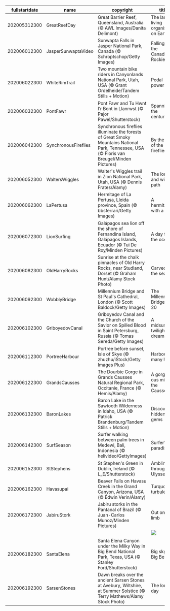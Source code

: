 |fullstartdate|name|copyright|title|image|
|--|--|--|--|--|
202005312300|GreatReefDay|Great Barrier Reef, Queensland, Australia (© AWL Images/Danita Delimont)|The largest living organism on Earth|![](/en-GB/2020/06/202005312300GreatReefDay.jpg)|
202006012300|JasperSunwaptaVideo|Sunwapta Falls in Jasper National Park, Canada (© Schroptschop/Getty Images)|Falling for the Canadian Rockies|![](/en-GB/2020/06/202006012300JasperSunwaptaVideo.jpg)|
202006022300|WhiteRimTrail|Two mountain bike riders in Canyonlands National Park, Utah, USA (© Grant Ordelheide/Tandem Stills + Motion)|Pedal power|![](/en-GB/2020/06/202006022300WhiteRimTrail.jpg)|
202006032300|PontFawr|Pont Fawr and Tu Hwnt I’r Bont in Llanrwst (© Pajor Pawel/Shutterstock)|Spanning the centuries|![](/en-GB/2020/06/202006032300PontFawr.jpg)|
202006042300|SynchronousFireflies|Synchronous fireflies illuminate the forests of Great Smoky Mountains National Park, Tennessee, USA (© Floris van Breugel/Minden Pictures)|By the light of the fireflies|![](/en-GB/2020/06/202006042300SynchronousFireflies.jpg)|
202006052300|WaltersWiggles|Walter's Wiggles trail in Zion National Park, Utah, USA (© Dennis Frates/Alamy)|The long and wiggly path|![](/en-GB/2020/06/202006052300WaltersWiggles.jpg)|
202006062300|LaPertusa|Hermitage of La Pertusa, Lleida province, Spain (© bbsferrari/Getty Images)|A hermitage with a view|![](/en-GB/2020/06/202006062300LaPertusa.jpg)|
202006072300|LionSurfing|Galápagos sea lion off the shore of Fernandina Island, Galápagos Islands, Ecuador (© Tui De Roy/Minden Pictures)|A day for the oceans|![](/en-GB/2020/06/202006072300LionSurfing.jpg)|
202006082300|OldHarryRocks|Sunrise at the chalk pinnacles of Old Harry Rocks, near Studland, Dorset (© Graham Hunt/Alamy Stock Photo)|Carved by the sea|![](/en-GB/2020/06/202006082300OldHarryRocks.jpg)|
202006092300|WobblyBridge|Millennium Bridge and St Paul's Cathedral, London (© Scott Baldock/Getty Images)|The Millennium Bridge at 20|![](/en-GB/2020/06/202006092300WobblyBridge.jpg)|
202006102300|GriboyedovCanal|Griboyedov Canal and the Church of the Savior on Spilled Blood in Saint Petersburg, Russia (© Tomas Sereda/Getty Images)|A midsummer twilight dream|![](/en-GB/2020/06/202006102300GriboyedovCanal.jpg)|
202006112300|PortreeHarbour|Portree before sunset, Isle of Skye (© zhuzhu/iStock/Getty Images Plus)|Harbour of many hues|![](/en-GB/2020/06/202006112300PortreeHarbour.jpg)|
202006122300|GrandsCausses|The Dourbie Gorge in Grands Causses Natural Regional Park, Occitanie, France (© Hemis/Alamy)|A gorge-ous mill in the Causses|![](/en-GB/2020/06/202006122300GrandsCausses.jpg)|
202006132300|BaronLakes|Baron Lake in the Sawtooth Wilderness in Idaho, USA (© Patrick Brandenburg/Tandem Stills + Motion)|Discovering hidden gems|![](/en-GB/2020/06/202006132300BaronLakes.jpg)|
202006142300|SurfSeason|Surfer walking between palm trees in Medewi, Bali, Indonesia (© helivideo/GettyImages)|Surfer’s paradise|![](/en-GB/2020/06/202006142300SurfSeason.jpg)|
202006152300|StStephens|St Stephen's Green in Dublin, Ireland (© L_E/Shutterstock)|Ambling through Ulysses|![](/en-GB/2020/06/202006152300StStephens.jpg)|
202006162300|Havasupai|Beaver Falls on Havasu Creek in the Grand Canyon, Arizona, USA (© Edwin Verin/Alamy)|Turquoise turbulence|![](/en-GB/2020/06/202006162300Havasupai.jpg)|
202006172300|JabiruStork|Jabiru storks in the Pantanal of Brazil (© Juan-Carlos Munoz/Minden Pictures)|Out on a limb|![](/en-GB/2020/06/202006172300JabiruStork.jpg)|
||||![](/en-GB/2020/06/.jpg)|
202006182300|SantaElena|Santa Elena Canyon under the Milky Way in Big Bend National Park, Texas, USA (© Stanley Ford/Shutterstock)|Big sky at Big Bend|![](/en-GB/2020/06/202006182300SantaElena.jpg)|
202006192300|SarsenStones|Dawn breaks over the ancient Sarsen Stones at Avebury, Wiltshire, at Summer Solstice (© Terry Mathews/Alamy Stock Photo)|The longest day|![](/en-GB/2020/06/202006192300SarsenStones.jpg)|
